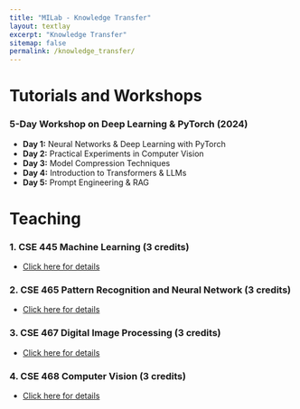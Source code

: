 ```yaml
---
title: "MILab - Knowledge Transfer"
layout: textlay
excerpt: "Knowledge Transfer"
sitemap: false
permalink: /knowledge_transfer/
---
```


# Tutorials and Workshops

### 5-Day Workshop on Deep Learning & PyTorch (2024)
  * <strong>Day 1:</strong> Neural Networks & Deep Learning with PyTorch
  * <strong>Day 2:</strong> Practical Experiments in Computer Vision
  * <strong>Day 3:</strong> Model Compression Techniques
  * <strong>Day 4:</strong> Introduction to Transformers & LLMs
  * <strong>Day 5:</strong> Prompt Engineering & RAG




# Teaching

### 1. CSE 445 Machine Learning (3 credits)
  * [Click here for details](https://ece.northsouth.edu/courses/cse-445/)

### 2. CSE 465 Pattern Recognition and Neural Network (3 credits)
  * [Click here for details](https://ece.northsouth.edu/courses/cse-465/)

### 3. CSE 467 Digital Image Processing (3 credits)
  * [Click here for details](https://ece.northsouth.edu/courses/cse-467/)

### 4. CSE 468 Computer Vision (3 credits)
  * [Click here for details](https://ece.northsouth.edu/courses/cse-468/)
